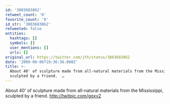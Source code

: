 ```yaml
---
id: '3803683862'
retweet_count: '0'
favorite_count: '0'
id_str: '3803683862'
retweeted: false
entities:
  hashtags: []
  symbols: []
  user_mentions: []
  urls: []
original_url: https://twitter.com/jth/status/3803683862
date: '2009-09-06T19:36:36.000Z'
title: >-
  About 40' of sculpture made from all-natural materials from the Mississippi,
  sculpted by a friend.  …
---
```


About 40' of sculpture made from all-natural materials from the Mississippi, sculpted by a friend.  http://twitpic.com/gqxv2